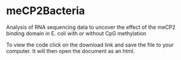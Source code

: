 # meCP2Bacteria
Analysis of RNA sequencing data to uncover the effect of the meCP2 binding domain in E. coli with or without CpG methylation

To view the code click on the download link and save the file to your computer. It will then open the document as an html.

